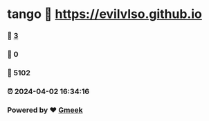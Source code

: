 # tango :link: https://evilvlso.github.io 
### :page_facing_up: [3](https://evilvlso.github.io/tag.html) 
### :speech_balloon: 0 
### :hibiscus: 5102 
### :alarm_clock: 2024-04-02 16:34:16 
### Powered by :heart: [Gmeek](https://github.com/Meekdai/Gmeek)
